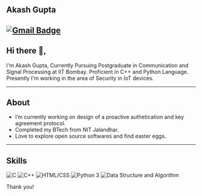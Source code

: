 ## Akash Gupta

[![Gmail Badge](https://img.shields.io/badge/-aksgpt30@gmail.com-c14438?style=flat-square&logo=Gmail&logoColor=white&link=mailto:aksgpt30@gmail.com)](mailto:aksgpt30@gmail.com)
---
## Hi there 👋,           
I'm Akash Gupta, Currently Pursuing Postgraduate in Communication and Signal Processing at IIT Bombay. Proficient in C++ and Python Language. Presently I'm working in the area of Security in IoT devices.

---

## About
- I’m currently working on design of a proactive authetication and key agreement protocol.
- Completed my BTech from NIT Jalandhar.
- Love to explore open source softwares and find easter eggs.

---

## Skills

<img src="https://img.shields.io/badge/C-lightgrey" alt="C" /> <img src="https://img.shields.io/badge/C++-ff69b4" alt="C++" /> <img src="https://img.shields.io/badge/HTML/CSS-important" alt="HTML/CSS" /> <img src="https://img.shields.io/badge/Python 3-informational" alt="Python 3" /> <img src="https://img.shields.io/badge/Data Structure and Algorithm-blue" alt="Data Structure and Algorithm" />

Thank you!
